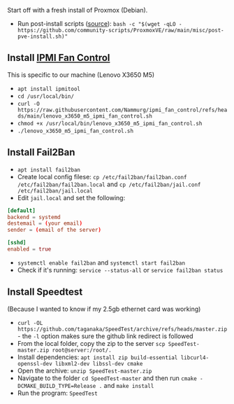 Start off with a fresh install of Proxmox (Debian).
- Run post-install scripts ([source](https://community-scripts.github.io/ProxmoxVE/scripts)): `bash -c "$(wget -qLO - https://github.com/community-scripts/ProxmoxVE/raw/main/misc/post-pve-install.sh)"`

## Install [IPMI Fan Control](https://github.com/Nammurg/ipmi_fan_control)
This is specific to our machine (Lenovo X3650 M5)
- `apt install ipmitool`
- `cd /usr/local/bin/`
- `curl -O https://raw.githubusercontent.com/Nammurg/ipmi_fan_control/refs/heads/main/lenovo_x3650_m5_ipmi_fan_control.sh`
- `chmod +x /usr/local/bin/lenovo_x3650_m5_ipmi_fan_control.sh`
- `./lenovo_x3650_m5_ipmi_fan_control.sh`


## **Install Fail2Ban**
- `apt install fail2ban`
- Create local config filese: `cp /etc/fail2ban/fail2ban.conf /etc/fail2ban/fail2ban.local` and `cp /etc/fail2ban/jail.conf /etc/fail2ban/jail.local`
- Edit `jail.local` and set the following:
```conf
[default]
backend = systemd
destemail = (your email)
sender = (email of the server)

[sshd]
enabled = true
```
- `systemctl enable fail2ban` and `systemctl start fail2ban`
- Check if it's running: `service --status-all` or `service fail2ban status`

## **Install Speedtest**
(Because I wanted to know if my 2.5gb ethernet card was working)
- `curl -OL https://github.com/taganaka/SpeedTest/archive/refs/heads/master.zip` - the `-l` option makes sure the github link redirect is followed
- From the local folder, copy the zip to the server `scp SpeedTest-master.zip root@server:/root/.`
- Install dependencies: `apt install zip build-essential libcurl4-openssl-dev libxml2-dev libssl-dev cmake`
- Open the archive: `unzip SpeedTest-master.zip`
- Navigate to the folder `cd SpeedTest-master` and then run `cmake -DCMAKE_BUILD_TYPE=Release .` and `make install`
- Run the program: `SpeedTest`
